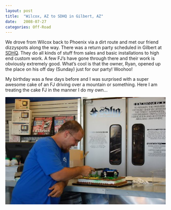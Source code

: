 ```yaml
---
layout: post
title:  "Wilcox, AZ to SDHQ in Gilbert, AZ"
date:   2008-07-27
categories: Off-Road
---
```


We drove from Wilcox back to Phoenix via a dirt route and met our friend dizzyspots along the way. There was a return party scheduled in Gilbert at [SDHQ](www.sdhqoffroad.com). They do all kinds of stuff from sales and basic installations to high end custom work. A few FJ’s have gone through there and their work is obviously extremely good. What’s cool is that the owner, Ryan, opened up the place on his off day (Sunday) just for our party! Woohoo!

My birthday was a few days before and I was surprised with a super awesome cake of an FJ driving over a mountain or something. Here I am treating the cake FJ in the manner I do my own… 

![](/assets/img/2008-07-27-cde-38/DSC_1591.jpg)